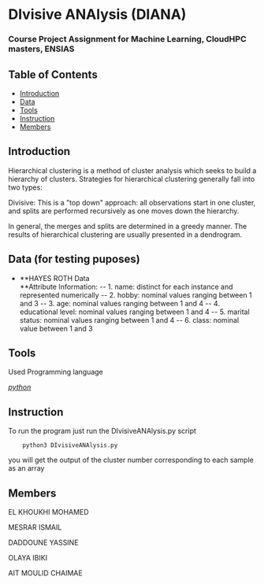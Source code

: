 
<!-- Output copied to clipboard! -->

<!-----

Yay, no errors, warnings, or alerts!

Conversion time: 0.324 seconds.


Using this Markdown file:

1. Paste this output into your source file.
2. See the notes and action items below regarding this conversion run.
3. Check the rendered output (headings, lists, code blocks, tables) for proper
   formatting and use a linkchecker before you publish this page.

Conversion notes:

* Docs to Markdown version 1.0β33
* Fri Mar 04 2022 00:26:21 GMT-0800 (PST)
* Source doc: Document sans titre
----->



# **DIvisive ANAlysis (DIANA)**


### **Course Project Assignment for Machine Learning, CloudHPC masters, ENSIAS**


## **Table of Contents**



* [Introduction](https://github.com/Saikat2019/DIANA-Clustering-Algorithm#Introduction)
* [Data](https://github.com/Saikat2019/DIANA-Clustering-Algorithm#Data)
* [Tools](https://github.com/Saikat2019/DIANA-Clustering-Algorithm#Tools)
* [Instruction](https://github.com/Saikat2019/DIANA-Clustering-Algorithm#Instruction)
* [Members](https://github.com/Saikat2019/DIANA-Clustering-Algorithm#Members)

## **Introduction**


Hierarchical clustering is a method of cluster analysis which seeks to build a hierarchy of clusters. Strategies for hierarchical clustering generally fall into two types:

Divisive: This is a "top down" approach: all observations start in one cluster, and splits are performed recursively as one moves down the hierarchy.

In general, the merges and splits are determined in a greedy manner. The results of hierarchical clustering are usually presented in a dendrogram.


## **Data (for testing puposes)**



* **HAYES ROTH Data \
**Attribute Information: -- 1. name: distinct for each instance and represented numerically -- 2. hobby: nominal values ranging between 1 and 3 -- 3. age: nominal values ranging between 1 and 4 -- 4. educational level: nominal values ranging between 1 and 4 -- 5. marital status: nominal values ranging between 1 and 4 -- 6. class: nominal value between 1 and 3


## **Tools**

Used Programming language

_<span style="text-decoration:underline;">python</span>_


## **Instruction**

To run the program just run the DIvisiveANAlysis.py script


```
	python3 DIvisiveANAlysis.py
```


you will get the output of the cluster number corresponding to each sample as an array


## **Members**

EL KHOUKHI MOHAMED

MESRAR ISMAIL

DADDOUNE YASSINE

OLAYA IBIKI 

AIT MOULID CHAIMAE
